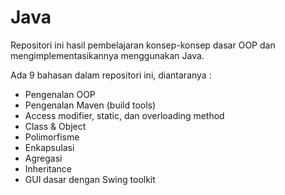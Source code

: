 # Java

Repositori ini hasil pembelajaran konsep-konsep dasar OOP dan mengimplementasikannya menggunakan Java.

Ada 9 bahasan dalam repositori ini, diantaranya :

* Pengenalan OOP
* Pengenalan Maven (build tools)
* Access modifier, static, dan overloading method
* Class & Object
* Polimorfisme
* Enkapsulasi
* Agregasi
* Inheritance
* GUI dasar dengan Swing toolkit
